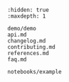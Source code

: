 ```{include} ../README.md

```

```{toctree}
:hidden: true
:maxdepth: 1

demo/demo
api.md
changelog.md
contributing.md
references.md
faq.md

notebooks/example
```
